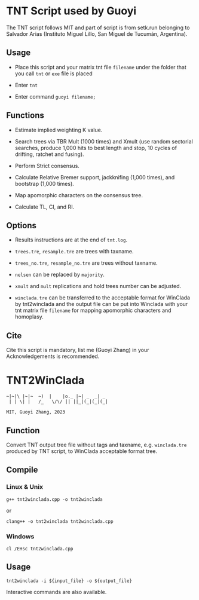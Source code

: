 # TNT Script used by Guoyi

The TNT script follows MIT and part of script is from setk.run belonging to Salvador Arias (Instituto Miguel Lillo, San Miguel de Tucumán, Argentina).

## Usage

- Place this script and your matrix tnt file `filename` under the folder that you call `tnt` or `exe` file is placed

- Enter `tnt`

- Enter command `guoyi filename;`

## Functions

- Estimate implied weighting K value.      

- Search trees via TBR Mult (1000 times) and Xmult (use random sectorial searches, produce 1,000 hits to best length and stop, 10 cycles of drifting, ratchet and fusing).      

- Perform Strict consensus.            

- Calculate Relative Bremer support, jackknifing (1,000 times), and bootstrap (1,000 times).

- Map apomorphic characters on the consensus tree.

- Calculate TL, CI, and RI. 

## Options

- Results instructions are at the end of `tnt.log`.

- `trees.tre`, `resample.tre` are trees with taxname.

- `trees_no.tre`, `resample_no.tre` are trees without taxname.

- `nelsen` can be replaced by `majority`.

- `xmult` and `mult` replications and hold trees number can be adjusted.

- `winclada.tre` can be transferred to the acceptable format for WinClada by tnt2winclada and the output file can be put into Winclada with your tnt matrix file `filename` for mapping apomorphic characters and homoplasy.

## Cite

Cite this script is mandatory, list me (Guoyi Zhang) in your Acknowledgements is recommended.

# TNT2WinClada

```
~|~|\ |~|~  ~)  |    |o._ |~| _  _| _ 
 | | \| |   /_   \/\/ || ||_|(_|(_|(_|

MIT, Guoyi Zhang, 2023
```

## Function

Convert TNT output tree file without tags and taxname, e.g. `winclada.tre` produced by TNT script, to WinClada acceptable format tree.

## Compile

### Linux & Unix

```
g++ tnt2winclada.cpp -o tnt2winclada
```

or

```
clang++ -o tnt2winclada tnt2winclada.cpp
```

### Windows

```
cl /EHsc tnt2winclada.cpp
```

## Usage

```
tnt2winclada -i ${input_file} -o ${output_file}
```

Interactive commands are also available.
